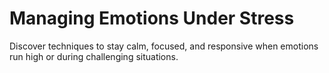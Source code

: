 # Managing Emotions Under Stress

Discover techniques to stay calm, focused, and responsive when emotions run high or during challenging situations.